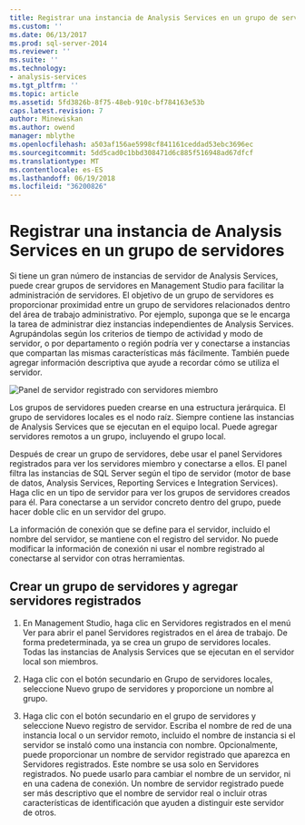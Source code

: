 ```yaml
---
title: Registrar una instancia de Analysis Services en un grupo de servidores | Documentos de Microsoft
ms.custom: ''
ms.date: 06/13/2017
ms.prod: sql-server-2014
ms.reviewer: ''
ms.suite: ''
ms.technology:
- analysis-services
ms.tgt_pltfrm: ''
ms.topic: article
ms.assetid: 5fd3826b-8f75-48eb-910c-bf784163e53b
caps.latest.revision: 7
author: Minewiskan
ms.author: owend
manager: mblythe
ms.openlocfilehash: a503af156ae5998cf841161ceddad53ebc3696ec
ms.sourcegitcommit: 5dd5cad0c1bbd308471d6c885f516948ad67dfcf
ms.translationtype: MT
ms.contentlocale: es-ES
ms.lasthandoff: 06/19/2018
ms.locfileid: "36200826"
---
```

# <a name="register-an-analysis-services-instance-in-a-server-group"></a>Registrar una instancia de Analysis Services en un grupo de servidores
  Si tiene un gran número de instancias de servidor de Analysis Services, puede crear grupos de servidores en Management Studio para facilitar la administración de servidores. El objetivo de un grupo de servidores es proporcionar proximidad entre un grupo de servidores relacionados dentro del área de trabajo administrativo. Por ejemplo, suponga que se le encarga la tarea de administrar diez instancias independientes de Analysis Services. Agrupándolas según los criterios de tiempo de actividad y modo de servidor, o por departamento o región podría ver y conectarse a instancias que compartan las mismas características más fácilmente. También puede agregar información descriptiva que ayude a recordar cómo se utiliza el servidor.  
  
 ![Panel de servidor registrado con servidores miembro](../media/ssas-ssms-registerserver.gif "panel servidores registrados con servidores miembro")  
  
 Los grupos de servidores pueden crearse en una estructura jerárquica. El grupo de servidores locales es el nodo raíz. Siempre contiene las instancias de Analysis Services que se ejecutan en el equipo local. Puede agregar servidores remotos a un grupo, incluyendo el grupo local.  
  
 Después de crear un grupo de servidores, debe usar el panel Servidores registrados para ver los servidores miembro y conectarse a ellos. El panel filtra las instancias de SQL Server según el tipo de servidor (motor de base de datos, Analysis Services, Reporting Services e Integration Services). Haga clic en un tipo de servidor para ver los grupos de servidores creados para él. Para conectarse a un servidor concreto dentro del grupo, puede hacer doble clic en un servidor del grupo.  
  
 La información de conexión que se define para el servidor, incluido el nombre del servidor, se mantiene con el registro del servidor. No puede modificar la información de conexión ni usar el nombre registrado al conectarse al servidor con otras herramientas.  
  
## <a name="create-a-server-group-and-add-registered-servers"></a>Crear un grupo de servidores y agregar servidores registrados  
  
1.  En Management Studio, haga clic en Servidores registrados en el menú Ver para abrir el panel Servidores registrados en el área de trabajo. De forma predeterminada, ya se crea un grupo de servidores locales. Todas las instancias de Analysis Services que se ejecutan en el servidor local son miembros.  
  
2.  Haga clic con el botón secundario en Grupo de servidores locales, seleccione Nuevo grupo de servidores y proporcione un nombre al grupo.  
  
3.  Haga clic con el botón secundario en el grupo de servidores y seleccione Nuevo registro de servidor. Escriba el nombre de red de una instancia local o un servidor remoto, incluido el nombre de instancia si el servidor se instaló como una instancia con nombre. Opcionalmente, puede proporcionar un nombre de servidor registrado que aparezca en Servidores registrados. Este nombre se usa solo en Servidores registrados. No puede usarlo para cambiar el nombre de un servidor, ni en una cadena de conexión. Un nombre de servidor registrado puede ser más descriptivo que el nombre de servidor real o incluir otras características de identificación que ayuden a distinguir este servidor de otros.  
  
  